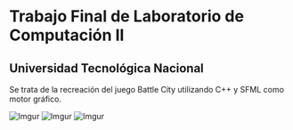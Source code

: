 # Trabajo Final de Laboratorio de Computación II
## Universidad Tecnológica Nacional

Se trata de la recreación del juego Battle City utilizando C++ y SFML como motor gráfico.

![Imgur](https://alefigure8.github.io/portfolio/img/tank_force_3.jpg)
![Imgur](https://alefigure8.github.io/portfolio/img/tank_force_1.jpg)
![Imgur](https://alefigure8.github.io/portfolio/img/tank_force_2.jpg)
